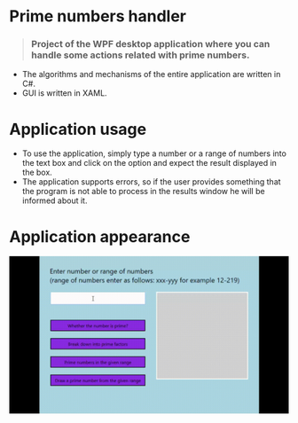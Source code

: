 # Prime numbers handler

> ### Project of the WPF desktop application where you can handle some actions related with prime numbers.

- The algorithms and mechanisms of the entire application are written in C#.
- GUI is written in XAML.

# Application usage

- To use the application, simply type a number or a range of numbers into the text box and click on the option and expect the result displayed in the box. 
- The application supports errors, so if the user provides something that the program is not able to process in the results window he will be informed about it.

# Application appearance

![](https://github.com/maciekiwaniuk/prime-numbers-handler/raw/main/Assets/gif.gif)